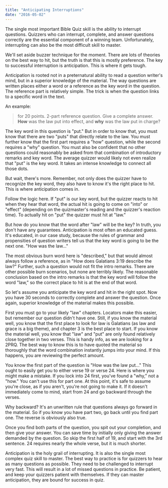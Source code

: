 ```yaml
---
title: "Anticipating Interruptions"
date: "2016-05-02"
---
```


The single most important Bible Quiz skill is the ability to interrupt questions. Quizzers who can interrupt, complete, and answer questions correctly are the essential component of a winning team. Unfortunately, interrupting can also be the most difficult skill to master.

We'll set aside buzzer technique for the moment. There are lots of theories on the best way to hit, but the truth is that this is mostly preference. The key to successful interruption is anticipation. This is where it gets tough.

Anticipation is rooted not in a preternatural ability to read a question writer's mind, but in a superior knowledge of the material. The way questions are written places either a word or a reference as the key word in the question. The reference part is relatively simple. The trick is when the question links to a specific word in the text.

An example:

> for 20 points. 2-part reference question. Give a complete answer. **How** was the law put into effect, and **why** was the law put in charge?

The key word in this question is "put." But in order to know that, you must know that there are two "puts" that directly relate to the law. You must further know that the first part requires a "how" question, while the second requires a "why" question. You must also be confident that no other questions could reasonably be asked from that combination of introductory remarks and key word. The average quizzer would likely not even realize that "put" is the key word. It takes an intense knowledge to connect all those dots.

But wait, there's more. Remember, not only does the quizzer have to recognize the key word, they also have to know it's the right place to hit. This is where anticipation comes in.

Follow the logic here. If "put" is our key word, but the quizzer reacts to hit when they hear that word, the actual hit is going to come on "into" or "effect" (depending on the quizmaster's reading and the quizzer's reaction time). To actually hit on "put" the quizzer must hit at "law."

But how do you know that the word after "law" will be the key? In truth, you don't have any guarantees. Anticipation is most often an educated guess. It's educated, in our case study, because the rules of grammar and propensities of question writers tell us that the key word is going to be the next one. "How was the law..."

The most obvious burn word here is "described," but that would almost always follow a reference, as in "How does Galatians 3:19 describe the law?" Further, such a question would not fit the intro remarks. There are other possible burn scenarios, but none are terribly likely. The reasonable conclusion based on the intro remarks is that the key word will follow the word "law," so the correct place to hit is at the end of that word.

So let's assume you anticipate the key word and hit in the right spot. Now you have 30 seconds to correctly complete and answer the question. Once again, superior knowledge of the material makes this possible.

First you must go to your likely "law" chapters. Locators make this easier, but remember our question didn't have one. Still, if you know the material well, you know that the first place to look for law is Galatians (as law and grace is a big theme), and chapter 3 is the best place to start. If you know the material well, you know that "law" and "put" are only found relatively close together in two verses. This is handy info, as we are looking for a 2PRQ. The best way to know this is to have quoted the material so thoroughly that the word combination instantly jumps into your mind. If this happens, you are reviewing the perfect amount.

You know the first part of the question is "How was the law put..." This ought to easily get you to either verse 19 or verse 24. Here is where you might make a mistake. If you lock into 24 first, you've found a "why," not a "how." You can't use this for part one. At this point, it's safe to assume you're close, as if you aren't, you're not going to make it. If it doesn't immediately come to mind, start from 24 and go backward through the verses.

Why backward? It's an unwritten rule that questions always go forward in the material. So if you know you have part two, go back until you find part one. The reverse is obviously also true.

Once you find both parts of the question, you spit out your completion, and then give your answer. You can save time by initially only giving the answer demanded by the question. So skip the first half of 19, and start with the 3rd sentence. 24 requires nearly the whole verse, but it is much shorter.

Anticipation is the holy grail of interrupting. It is also the single most complex quiz skill to master. The best way to practice is for quizzers to hear as many questions as possible. They need to be challenged to interrupt very fast. This will result in a lot of missed questions in practice. Be patient, and keep your quizzers patient with themselves. If they can master anticipation, they are bound for success in quiz.
